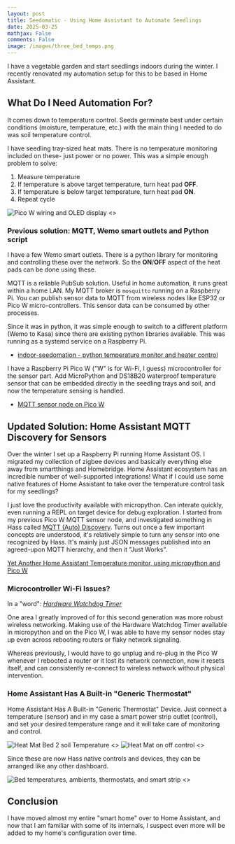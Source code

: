 ```yaml
---
layout: post
title: Seedomatic - Using Home Assistant to Automate Seedlings
date: 2025-03-25
mathjax: False
comments: False
image: /images/three_bed_temps.png
---
```


I have a vegetable garden and start seedlings indoors during the winter. I recently renovated my automation setup for this to be based in Home Assistant.

## What Do I Need Automation For?

It comes down to temperature control. Seeds germinate best under certain conditions (moisture, temperature, etc.) with the main thing I needed to do was soil temperature control.

I have seedling tray-sized heat mats. There is no temperature monitoring included on these- just power or no power. This was a simple enough problem to solve:

1. Measure temperature
1. If temperature is above target temperature, turn heat pad **OFF**.
1. If temperature is below target temperature, turn heat pad **ON**.
1. Repeat cycle

![Pico W wiring and OLED display <>](/images/yaha_temp_mon_oled_wires_sm1.jpeg "Pico W temperature monitor with optional OLED display")

### Previous solution: MQTT, Wemo smart outlets and Python script

I have a few Wemo smart outlets. There is a python library for monitoring and controlling these over the network. So the **ON**/**OFF** aspect of the heat pads can be done using these.

MQTT is a reliable PubSub solution. Useful in home automation, it runs great within a  home LAN. My MQTT broker is `mosquitto` running on a Raspberry Pi. You can publish sensor data to MQTT from wireless nodes like ESP32 or Pico W micro-controllers. This sensor data can be consumed by other processes.

Since it was in python, it was simple enough to switch to a different platform (Wemo to Kasa) since there are existing python libraries available. This was running as a systemd service on a Raspberry Pi.

- [indoor-seedomation - python temperature monitor and heater control ](https://github.com/idcrook/indoor-seedomation?tab=readme-ov-file#indoor-seedomation)

I have a Raspberry Pi Pico W ("W" is for Wi-Fi, I guess) microcontroller for the sensor part. Add MicroPython and DS18B20 waterproof temperature sensor that can be embedded directly in the seedling trays and soil, and now the temperature sensing is handled.

- [MQTT sensor node on Pico W](https://github.com/idcrook/picow-projects/tree/main/multi_monitor)


## Updated Solution: Home Assistant MQTT Discovery for Sensors

Over the winter I set up a Raspberry Pi running Home Assistant OS. I migrated my collection of zigbee devices and basically everything else away from smartthings and Homebridge.  Home Assistant ecosystem has an incredible number of well-supported integrations! What if I could use some native features of Home Assistant to take over the temperature control task for my seedlings?

I just love the productivity available with micropython. Can interate quickly, even running a REPL on target device for debug exploration. I started from my previous Pico W MQTT sensor node, and investigated something in Hass called [MQTT (Auto) Discovery](https://www.home-assistant.io/integrations/mqtt/#mqtt-discovery). Turns out once a few important concepts are understood, it's relatively simple to turn any sensor into one recognized by Hass. It's mainly just JSON messages published into an agreed-upon MQTT hierarchy, and then it "Just Works".

[Yet Another Home Assistant Temperature monitor, using micropython and Pico W](https://github.com/idcrook/yaha_temperature_monitor)

### Microcontroller Wi-Fi Issues?

In a "word": [*Hardware Watchdog Timer*](https://github.com/idcrook/yaha_temperature_monitor/blob/7fda99e39fb2ca673fdd78e5ac31396a759f5933/main.py#L351-L358)

One area I greatly improved of for this second generation was more robust wireless networking. Making use of the Hardware Watchdog Timer available in micropython and on the Pico W, I was able to have my sensor nodes stay up even across rebooting routers or flaky network signaling.

Whereas previously, I would have to go unplug and re-plug in the Pico W whenever I rebooted a router or it lost its network connection, now it resets itself, and can consistently re-connect to wireless network without physical intervention.

### Home Assistant Has A Built-in "Generic Thermostat"

Home Assistant Has A Built-in "Generic Thermostat" Device. Just connect a temperature (sensor) and in my case a smart power strip outlet (control), and set your desired temperature range and it will take care of monitoring and control.

![Heat Mat Bed 2 soil Temperature <>](/images/bed_heat_mat_temp.png "Heat Mat Bed 2 soil Temperature" )
![Heat Mat on off control <>](/images/bed_heater_control.png "Heat Mat on off control" )

Since these are now Hass native controls and devices, they can be arranged like any other dashboard.


![Bed temperatures, ambients, thermostats, and smart strip <>](/images/three_bed_temps.png "Bed temperatures, ambients, thermostats, and smart strip")

## Conclusion

I have moved almost my entire "smart home" over to Home Assistant, and now that I am familiar with some of its internals, I suspect even more will be added to my home's configuration over time.
